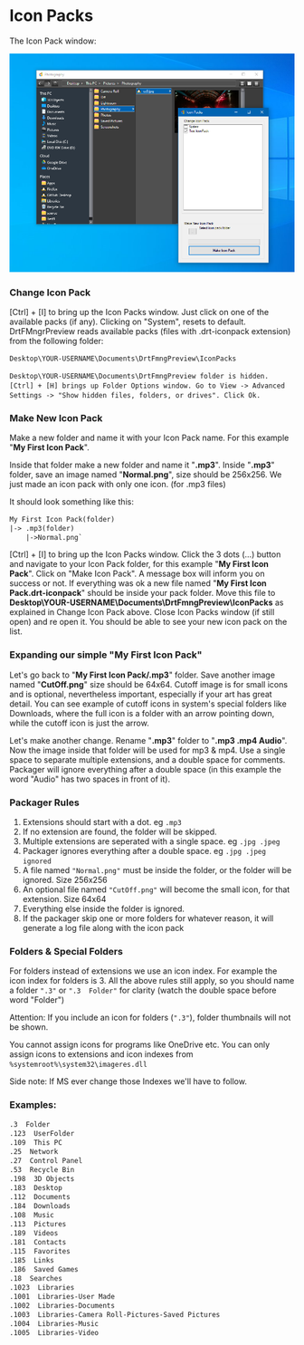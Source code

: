 #  Icon Packs

The Icon Pack window:

![Alt text](/Images/Icon_Pack.png?raw=true "Icon Pack")

### Change Icon Pack

[Ctrl] + [I] to bring up the Icon Packs window. Just click on one of the available packs (if any). Clicking on "System", resets to default. DrtFMngrPreview reads available packs (files with .drt-iconpack extension) from the following folder:

```
Desktop\YOUR-USERNAME\Documents\DrtFmngPreview\IconPacks
```

`Desktop\YOUR-USERNAME\Documents\DrtFmngPreview folder is hidden. [Ctrl] + [H] brings up Folder Options window. Go to View -> Advanced Settings -> "Show hidden files, folders, or drives". Click Ok.`

### Make New Icon Pack

Make a new folder and name it with your Icon Pack name. For this example "**My First Icon Pack**".

Inside that folder make a new folder and name it "**.mp3**". Inside "**.mp3**" folder, save an image named "**Normal.png**", size should be 256x256. We just made an icon pack with only one icon. (for .mp3 files)

It should look something like this:

```
My First Icon Pack(folder)
|-> .mp3(folder)
	|->Normal.png`
```

[Ctrl] + [I] to bring up the Icon Packs window. Click the 3 dots (...) button and navigate to your Icon Pack folder, for this example "**My First Icon Pack**". Click on "Make Icon Pack". A message box will inform you on success or not. If everything was ok a new file named "**My First Icon Pack.drt-iconpack**" should be inside your pack folder. Move this file to **Desktop\YOUR-USERNAME\Documents\DrtFmngPreview\IconPacks** as explained in Change Icon Pack above. Close Icon Packs window (if still open) and re open it. You should be able to see your new icon pack on the list. 

### Expanding our simple "My First Icon Pack"

Let's go back to "**My First Icon Pack/.mp3**" folder. Save another image named "**CutOff.png**" size should be 64x64. Cutoff image is for small icons and is optional, nevertheless  important, especially if your art has great detail. You can see example of cutoff icons in system's special folders like Downloads, where the full icon is a folder with an arrow pointing down, while the cutoff icon is just the arrow.

Let's make another change. Rename "**.mp3**" folder to "**.mp3 .mp4  Audio**". Now the image inside that folder will be used for mp3 & mp4. Use a single space to separate multiple extensions, and a double space for comments. Packager will ignore everything after a double space (in this example the word "Audio" has two spaces in front of it).

### Packager Rules

1. Extensions should start with a dot. eg `.mp3`
2. If no extension are found, the folder will be skipped.
3. Multiple extensions are seperated with a single space. eg `.jpg .jpeg`
4. Packager ignores everything after a double space. eg `.jpg .jpeg   ignored`
5. A file named `"Normal.png"` must be inside the folder, or the folder will be ignored. Size 256x256
6. An optional  file named `"CutOff.png"` will become the small icon, for that extension. Size 64x64
7. Everything else inside the folder is ignored.
8. If the packager skip one or more folders for whatever reason, it will generate a log file along with the icon pack

### Folders & Special Folders

For folders instead of extensions we use an icon index. For example the icon index for folders is 3. All the above rules still apply, so you should name a folder `".3"` or `".3  Folder"` for clarity (watch the double space before word "Folder")

Attention: If you include an icon for folders (`".3"`), folder thumbnails will not be shown.

You cannot assign icons for programs like OneDrive etc. You can only assign icons to extensions and icon indexes from `%systemroot%\system32\imageres.dll`

Side note: If MS ever change those Indexes we'll have to follow.

### Examples:

```
.3  Folder
.123  UserFolder
.109  This PC
.25  Network
.27  Control Panel
.53  Recycle Bin
.198  3D Objects
.183  Desktop
.112  Documents
.184  Downloads
.108  Music
.113  Pictures
.189  Videos
.181  Contacts
.115  Favorites
.185  Links
.186  Saved Games
.18  Searches
.1023  Libraries
.1001  Libraries-User Made
.1002  Libraries-Documents
.1003  Libraries-Camera Roll-Pictures-Saved Pictures
.1004  Libraries-Music
.1005  Libraries-Video

```


